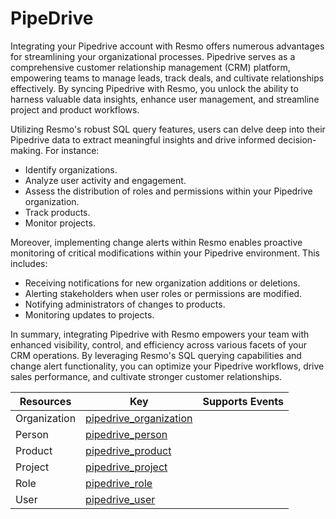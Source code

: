 PipeDrive
=========
Integrating your Pipedrive account with Resmo offers numerous advantages for streamlining your organizational processes. Pipedrive serves as a comprehensive customer relationship management (CRM) platform, empowering teams to manage leads, track deals, and cultivate relationships effectively. By syncing Pipedrive with Resmo, you unlock the ability to harness valuable data insights, enhance user management, and streamline project and product workflows.

Utilizing Resmo's robust SQL query features, users can delve deep into their Pipedrive data to extract meaningful insights and drive informed decision-making. For instance:

* Identify organizations.
* Analyze user activity and engagement.
* Assess the distribution of roles and permissions within your Pipedrive organization.
* Track products.
* Monitor projects.

 Moreover, implementing change alerts within Resmo enables proactive monitoring of critical modifications within your Pipedrive environment. This includes:

* Receiving notifications for new organization additions or deletions.
* Alerting stakeholders when user roles or permissions are modified.
* Notifying administrators of changes to products.
* Monitoring updates to projects.

In summary, integrating Pipedrive with Resmo empowers your team with enhanced visibility, control, and efficiency across various facets of your CRM operations. By leveraging Resmo's SQL querying capabilities and change alert functionality, you can optimize your Pipedrive workflows, drive sales performance, and cultivate stronger customer relationships.

| **Resources** | **Key**                                               | **Supports Events** |
| ------------- | ----------------------------------------------------- | ------------------- |
| Organization  | [pipedrive\_organization](pipedrive\_organization.md) |                     |
| Person        | [pipedrive\_person](pipedrive\_person.md)             |                     |
| Product       | [pipedrive\_product](pipedrive\_product.md)           |                     |
| Project       | [pipedrive\_project](pipedrive\_project.md)           |                     |
| Role          | [pipedrive\_role](pipedrive\_role.md)                 |                     |
| User          | [pipedrive\_user](pipedrive\_user.md)                 |                     |
